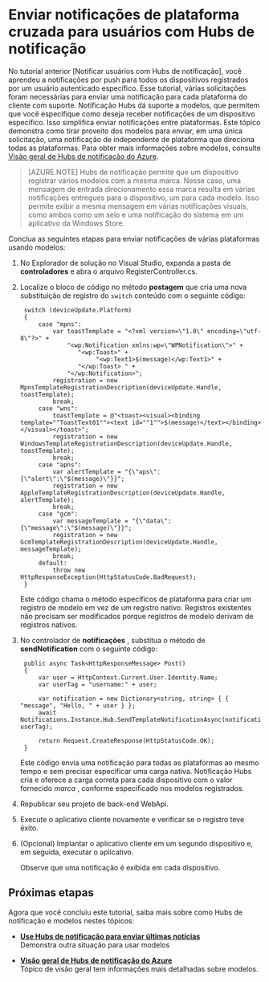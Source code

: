 <properties
    pageTitle="Enviar notificações de plataforma cruzada aos usuários com Hubs de notificação (ASP.NET)"
    description="Saiba como usar modelos de Hubs de notificação para enviar, em uma única solicitação, uma notificação de independente de plataforma que direciona todas as plataformas."
    services="notification-hubs"
    documentationCenter=""
    authors="ysxu"
    manager="erikre"
    editor=""/>

<tags
    ms.service="notification-hubs"
    ms.workload="mobile"
    ms.tgt_pltfrm="mobile-windows"
    ms.devlang="multiple"
    ms.topic="article"
    ms.date="10/03/2016" 
    ms.author="yuaxu"/>

# <a name="send-cross-platform-notifications-to-users-with-notification-hubs"></a>Enviar notificações de plataforma cruzada para usuários com Hubs de notificação


No tutorial anterior [Notificar usuários com Hubs de notificação], você aprendeu a notificações por push para todos os dispositivos registrados por um usuário autenticado específico. Esse tutorial, várias solicitações foram necessárias para enviar uma notificação para cada plataforma do cliente com suporte. Notificação Hubs dá suporte a modelos, que permitem que você especifique como deseja receber notificações de um dispositivo específico. Isso simplifica enviar notificações entre plataformas. Este tópico demonstra como tirar proveito dos modelos para enviar, em uma única solicitação, uma notificação de independente de plataforma que direciona todas as plataformas. Para obter mais informações sobre modelos, consulte [Visão geral de Hubs de notificação do Azure][Templates].

> [AZURE.NOTE] Hubs de notificação permite que um dispositivo registrar vários modelos com a mesma marca. Nesse caso, uma mensagem de entrada direcionamento essa marca resulta em várias notificações entregues para o dispositivo, um para cada modelo. Isso permite exibir a mesma mensagem em várias notificações visuais, como ambos como um selo e uma notificação do sistema em um aplicativo da Windows Store.

Conclua as seguintes etapas para enviar notificações de várias plataformas usando modelos:

1. No Explorador de solução no Visual Studio, expanda a pasta de **controladores** e abra o arquivo RegisterController.cs.

2. Localize o bloco de código no método **postagem** que cria uma nova substituição de registro do `switch` conteúdo com o seguinte código:

        switch (deviceUpdate.Platform)
        {
            case "mpns":
                var toastTemplate = "<?xml version=\"1.0\" encoding=\"utf-8\"?>" +
                    "<wp:Notification xmlns:wp=\"WPNotification\">" +
                       "<wp:Toast>" +
                            "<wp:Text1>$(message)</wp:Text1>" +
                       "</wp:Toast> " +
                    "</wp:Notification>";
                registration = new MpnsTemplateRegistrationDescription(deviceUpdate.Handle, toastTemplate);
                break;
            case "wns":
                toastTemplate = @"<toast><visual><binding template=""ToastText01""><text id=""1"">$(message)</text></binding></visual></toast>";
                registration = new WindowsTemplateRegistrationDescription(deviceUpdate.Handle, toastTemplate);
                break;
            case "apns":
                var alertTemplate = "{\"aps\":{\"alert\":\"$(message)\"}}";
                registration = new AppleTemplateRegistrationDescription(deviceUpdate.Handle, alertTemplate);
                break;
            case "gcm":
                var messageTemplate = "{\"data\":{\"message\":\"$(message)\"}}";
                registration = new GcmTemplateRegistrationDescription(deviceUpdate.Handle, messageTemplate);
                break;
            default:
                throw new HttpResponseException(HttpStatusCode.BadRequest);
        }

    Este código chama o método específicos de plataforma para criar um registro de modelo em vez de um registro nativo. Registros existentes não precisam ser modificados porque registros de modelo derivam de registros nativos.

3. No controlador de **notificações** , substitua o método de **sendNotification** com o seguinte código:

        public async Task<HttpResponseMessage> Post()
        {
            var user = HttpContext.Current.User.Identity.Name;
            var userTag = "username:" + user;

            var notification = new Dictionary<string, string> { { "message", "Hello, " + user } };
            await Notifications.Instance.Hub.SendTemplateNotificationAsync(notification, userTag);

            return Request.CreateResponse(HttpStatusCode.OK);
        }

    Este código envia uma notificação para todas as plataformas ao mesmo tempo e sem precisar especificar uma carga nativa. Notificação Hubs cria e oferece a carga correta para cada dispositivo com o valor fornecido _marca_ , conforme especificado nos modelos registrados.

4. Republicar seu projeto de back-end WebApi.

5. Execute o aplicativo cliente novamente e verificar se o registro teve êxito.

6. (Opcional) Implantar o aplicativo cliente em um segundo dispositivo e, em seguida, executar o aplicativo.

    Observe que uma notificação é exibida em cada dispositivo.

## <a name="next-steps"></a>Próximas etapas

Agora que você concluiu este tutorial, saiba mais sobre como Hubs de notificação e modelos nestes tópicos:

+ **[Use Hubs de notificação para enviar últimas notícias]** <br/>Demonstra outra situação para usar modelos

+  **[Visão geral de Hubs de notificação do Azure][Templates]**<br/>Tópico de visão geral tem informações mais detalhadas sobre modelos.


<!-- Anchors. -->

<!-- Images. -->




<!-- URLs. -->
[Push to users ASP.NET]: /manage/services/notification-hubs/notify-users-aspnet
[Push to users Mobile Services]: /manage/services/notification-hubs/notify-users/
[Visual Studio 2012 Express for Windows 8]: http://go.microsoft.com/fwlink/?LinkId=257546

[Use Hubs de notificação para enviar últimas notícias]: notification-hubs-windows-notification-dotnet-push-xplat-segmented-wns.md
[Azure Notification Hubs]: http://go.microsoft.com/fwlink/p/?LinkId=314257
[Notificar os usuários com Hubs de notificação]: notification-hubs-aspnet-backend-windows-dotnet-wns-notification.md
[Templates]: http://go.microsoft.com/fwlink/p/?LinkId=317339
[Notification Hub How to for Windows Store]: http://msdn.microsoft.com/library/windowsazure/jj927172.aspx
